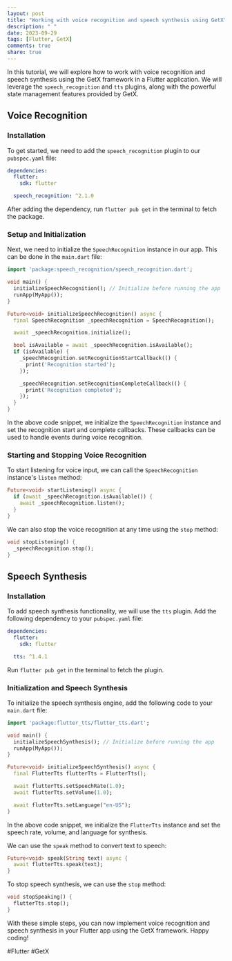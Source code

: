 ```yaml
---
layout: post
title: "Working with voice recognition and speech synthesis using GetX"
description: " "
date: 2023-09-29
tags: [Flutter, GetX]
comments: true
share: true
---
```


In this tutorial, we will explore how to work with voice recognition and speech synthesis using the GetX framework in a Flutter application. We will leverage the `speech_recognition` and `tts` plugins, along with the powerful state management features provided by GetX.

## Voice Recognition

### Installation

To get started, we need to add the `speech_recognition` plugin to our `pubspec.yaml` file:

```yaml
dependencies:
  flutter:
    sdk: flutter

  speech_recognition: ^2.1.0
```

After adding the dependency, run `flutter pub get` in the terminal to fetch the package.

### Setup and Initialization

Next, we need to initialize the `SpeechRecognition` instance in our app. This can be done in the `main.dart` file:

```dart
import 'package:speech_recognition/speech_recognition.dart';

void main() {
  initializeSpeechRecognition(); // Initialize before running the app
  runApp(MyApp());
}

Future<void> initializeSpeechRecognition() async {
  final SpeechRecognition _speechRecognition = SpeechRecognition();

  await _speechRecognition.initialize();

  bool isAvailable = await _speechRecognition.isAvailable();
  if (isAvailable) {
    _speechRecognition.setRecognitionStartCallback(() {
      print('Recognition started');
    });

    _speechRecognition.setRecognitionCompleteCallback(() {
      print('Recognition completed');
    });
  }
}
```

In the above code snippet, we initialize the `SpeechRecognition` instance and set the recognition start and complete callbacks. These callbacks can be used to handle events during voice recognition.

### Starting and Stopping Voice Recognition

To start listening for voice input, we can call the `SpeechRecognition` instance's `listen` method:

```dart
Future<void> startListening() async {
  if (await _speechRecognition.isAvailable()) {
    await _speechRecognition.listen();
  }
}
```

We can also stop the voice recognition at any time using the `stop` method:

```dart
void stopListening() {
  _speechRecognition.stop();
}
```

## Speech Synthesis

### Installation

To add speech synthesis functionality, we will use the `tts` plugin. Add the following dependency to your `pubspec.yaml` file:

```yaml
dependencies:
  flutter:
    sdk: flutter

  tts: ^1.4.1
```

Run `flutter pub get` in the terminal to fetch the plugin.

### Initialization and Speech Synthesis

To initialize the speech synthesis engine, add the following code to your `main.dart` file:

```dart
import 'package:flutter_tts/flutter_tts.dart';

void main() {
  initializeSpeechSynthesis(); // Initialize before running the app
  runApp(MyApp());
}

Future<void> initializeSpeechSynthesis() async {
  final FlutterTts flutterTts = FlutterTts();

  await flutterTts.setSpeechRate(1.0);
  await flutterTts.setVolume(1.0);

  await flutterTts.setLanguage("en-US");
}

```

In the above code snippet, we initialize the `FlutterTts` instance and set the speech rate, volume, and language for synthesis.

We can use the `speak` method to convert text to speech:

```dart
Future<void> speak(String text) async {
  await flutterTts.speak(text);
}
```

To stop speech synthesis, we can use the `stop` method:

```dart
void stopSpeaking() {
  flutterTts.stop();
}
```

With these simple steps, you can now implement voice recognition and speech synthesis in your Flutter app using the GetX framework. Happy coding!

\#Flutter \#GetX